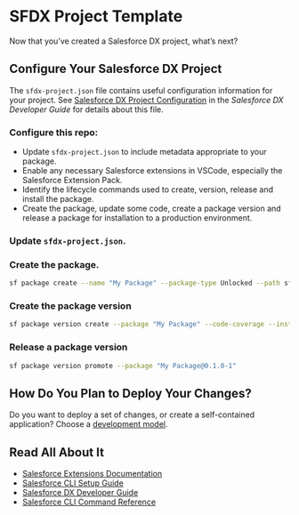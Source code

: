 # SFDX Project Template
Now that you’ve created a Salesforce DX project, what’s next? 

## Configure Your Salesforce DX Project
The `sfdx-project.json` file contains useful configuration information for your project. See [Salesforce DX Project Configuration](https://developer.salesforce.com/docs/atlas.en-us.sfdx_dev.meta/sfdx_dev/sfdx_dev_ws_config.htm) in the _Salesforce DX Developer Guide_ for details about this file.

### Configure this repo:
* Update <code>sfdx-project.json</code> to include metadata appropriate to your package.
* Enable any necessary Salesforce extensions in VSCode, especially the Salesforce Extension Pack.
* Identify the lifecycle commands used to create, version, release and install the package.
* Create the package, update some code, create a package version and release a package for installation to a production environment.

### Update <code>sfdx-project.json</code>.

### Create the package.
```bash
sf package create --name "My Package" --package-type Unlocked --path sfdx-source/Modules/default --org-dependent
```

### Create the package version
```bash
sf package version create --package "My Package" --code-coverage --installation-key-bypass --wait 30
```

### Release a package version
```bash
sf package version promote --package "My Package@0.1.0-1"
```

## How Do You Plan to Deploy Your Changes?
Do you want to deploy a set of changes, or create a self-contained application? Choose a [development model](https://developer.salesforce.com/tools/vscode/en/user-guide/development-models).


## Read All About It
* [Salesforce Extensions Documentation](https://developer.salesforce.com/tools/vscode/)
* [Salesforce CLI Setup Guide](https://developer.salesforce.com/docs/atlas.en-us.sfdx_setup.meta/sfdx_setup/sfdx_setup_intro.htm)
* [Salesforce DX Developer Guide](https://developer.salesforce.com/docs/atlas.en-us.sfdx_dev.meta/sfdx_dev/sfdx_dev_intro.htm)
* [Salesforce CLI Command Reference](https://developer.salesforce.com/docs/atlas.en-us.sfdx_cli_reference.meta/sfdx_cli_reference/cli_reference.htm)
